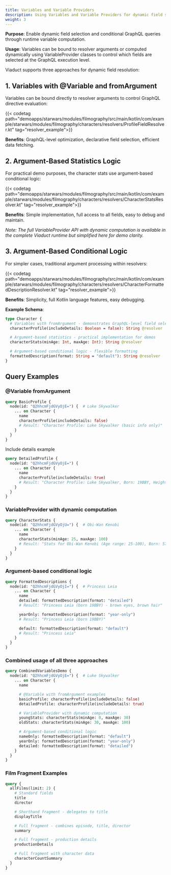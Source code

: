 ```yaml
---
title: Variables and Variable Providers
description: Using Variables and Variable Providers for dynamic field selection in Viaduct.
weight: 3
---
```


**Purpose**: Enable dynamic field selection and conditional GraphQL queries through runtime variable computation.

**Usage**: Variables can be bound to resolver arguments or computed dynamically using VariableProvider classes to control which fields are selected at the GraphQL execution level.

Viaduct supports three approaches for dynamic field resolution:

## 1. Variables with @Variable and fromArgument

Variables can be bound directly to resolver arguments to control GraphQL directive evaluation:

{{< codetag path="demoapps/starwars/modules/filmography/src/main/kotlin/com/example/starwars/modules/filmography/characters/resolvers/ProfileFieldResolver.kt" tag="resolver_example">}}

**Benefits**: GraphQL-level optimization, declarative field selection, efficient data fetching.

## 2. Argument-Based Statistics Logic
For practical demo purposes, the character stats use argument-based conditional logic:

{{< codetag path="demoapps/starwars/modules/filmography/src/main/kotlin/com/example/starwars/modules/filmography/characters/resolvers/CharacterStatsResolver.kt" tag="resolver_example">}}

**Benefits**: Simple implementation, full access to all fields, easy to debug and maintain.

*Note: The full VariableProvider API with dynamic computation is available in the complete Viaduct runtime but simplified here for demo clarity.*

## 3. Argument-Based Conditional Logic
For simpler cases, traditional argument processing within resolvers:

{{< codetag path="demoapps/starwars/modules/filmography/src/main/kotlin/com/example/starwars/modules/filmography/characters/resolvers/CharacterFormattedDescriptionResolver.kt" tag="resolver_example">}}

**Benefits**: Simplicity, full Kotlin language features, easy debugging.

**Example Schema**:
```graphql
type Character {
  # Variables with fromArgument - demonstrates GraphQL-level field selection
  characterProfile(includeDetails: Boolean = false): String @resolver

  # Argument-based statistics - practical implementation for demos
  characterStats(minAge: Int, maxAge: Int): String @resolver

  # Argument-based conditional logic - flexible formatting
  formattedDescription(format: String = "default"): String @resolver
}
```

## Query Examples

### @Variable fromArgument

```graphql
query BasicProfile {
  node(id: "Q2hhcmFjdGVyOjE=") {  # Luke Skywalker
    ... on Character {
      name
      characterProfile(includeDetails: false)
      # Result: "Character Profile: Luke Skywalker (basic info only)"
    }
  }
}
```

Include details example

```graphql
query DetailedProfile {
  node(id: "Q2hhcmFjdGVyOjE=") {
    ... on Character {
      name
      characterProfile(includeDetails: true)
      # Result: "Character Profile: Luke Skywalker, Born: 19BBY, Height: 172cm, Mass: 77.0kg"
    }
  }
}
```

### VariableProvider with dynamic computation
```graphql
query CharacterStats {
  node(id: "Q2hhcmFjdGVyOjU=") {  # Obi-Wan Kenobi
    ... on Character {
      name
      characterStats(minAge: 25, maxAge: 100)
      # Result: "Stats for Obi-Wan Kenobi (Age range: 25-100), Born: 57BBY, Height: 182cm, Species: Human"
    }
  }
}

```

### Argument-based conditional logic
```graphql
query FormattedDescriptions {
  node(id: "Q2hhcmFjdGVyOjI=") {  # Princess Leia
    ... on Character {
      name
      detailed: formattedDescription(format: "detailed")
      # Result: "Princess Leia (born 19BBY) - brown eyes, brown hair"

      yearOnly: formattedDescription(format: "year-only")
      # Result: "Princess Leia (born 19BBY)"

      default: formattedDescription(format: "default")
      # Result: "Princess Leia"
    }
  }
}
```

### Combined usage of all three approaches
```graphql
query CombinedVariablesDemo {
  node(id: "Q2hhcmFjdGVyOjE=") {  # Luke Skywalker
    ... on Character {
      name

      # @Variable with fromArgument examples
      basicProfile: characterProfile(includeDetails: false)
      detailedProfile: characterProfile(includeDetails: true)

      # VariableProvider with dynamic computation
      youngStats: characterStats(minAge: 0, maxAge: 30)
      oldStats: characterStats(minAge: 30, maxAge: 100)

      # Argument-based conditional logic
      nameOnly: formattedDescription(format: "default")
      yearOnly: formattedDescription(format: "year-only")
      detailed: formattedDescription(format: "detailed")
    }
  }
}
```

### Film Fragment Examples

```graphql
query {
  allFilms(limit: 2) {
    # Standard fields
    title
    director

    # Shorthand fragment - delegates to title
    displayTitle

    # Full fragment - combines episode, title, director
    summary

    # Full fragment - production details
    productionDetails

    # Full fragment with character data
    characterCountSummary
  }
}
```
